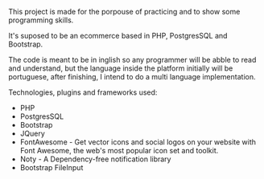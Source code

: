 This project is made for the porpouse of practicing and to show some programming skills.

It's suposed to be an ecommerce based in PHP, PostgresSQL and Bootstrap.

The code is meant to be in inglish so any programmer will be abble to read and understand, but the language inside the platform initially will be portuguese, after finishing, I intend to do a multi language implementation.

Technologies, plugins and frameworks used:
- PHP
- PostgresSQL
- Bootstrap
- JQuery
- FontAwesome - Get vector icons and social logos on your website with Font Awesome, the web's most popular icon set and toolkit.
- Noty - A Dependency-free notification library
- Bootstrap FileInput